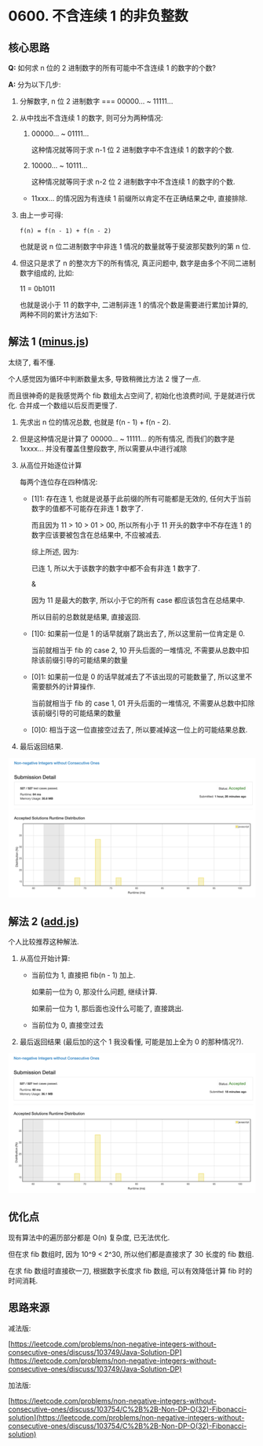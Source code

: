 # 0600. 不含连续 1 的非负整数

## 核心思路

__Q:__ 如何求 n 位的 2 进制数字的所有可能中不含连续 1 的数字的个数? 

__A:__ 分为以下几步:

1. 分解数字, n 位 2 进制数字 === 00000... ~ 11111...

1. 从中找出不含连续 1 的数字, 则可分为两种情况:

    1. 00000... ~ 01111...
    
        这种情况就等同于求 n-1 位 2 进制数字中不含连续 1 的数字的个数.
    
    1. 10000... ~ 10111...
    
        这种情况就等同于求 n-2 位 2 进制数字中不含连续 1 的数字的个数.
        
    * 11xxx... 的情况因为有连续 1 前缀所以肯定不在正确结果之中, 直接排除.

1. 由上一步可得:

    ```
    f(n) = f(n - 1) + f(n - 2)
    ```
    
    也就是说 n 位二进制数字中非连 1 情况的数量就等于斐波那契数列的第 n 位.
    
1. 但这只是求了 n 的整次方下的所有情况, 真正问题中, 数字是由多个不同二进制数字组成的, 比如:

    11 = 0b1011
    
    也就是说小于 11 的数字中, 二进制非连 1 的情况个数是需要进行累加计算的, 两种不同的累计方法如下:

## 解法 1 ([minus.js](./minus.js))

太绕了, 看不懂.

个人感觉因为循环中判断数量太多, 导致稍微比方法 2 慢了一点.

而且很神奇的是我感觉两个 fib 数组太占空间了, 初始化也浪费时间, 于是就进行优化. 合并成一个数组以后反而更慢了.

1. 先求出 n 位的情况总数, 也就是 f(n - 1) + f(n - 2).

1. 但是这种情况是计算了 00000... ~ 11111... 的所有情况, 而我们的数字是 1xxxx... 并没有覆盖住整段数字, 所以需要从中进行减除

1. 从高位开始逐位计算

    每两个连位存在四种情况:
    
    + [1]1: 存在连 1, 也就是说基于此前缀的所有可能都是无效的, 任何大于当前数字的值都不可能存在非连 1 数字了. 
    
        而且因为 11 > 10 > 01 > 00, 所以所有小于 11 开头的数字中不存在连 1 的数字应该要被包含在总结果中, 不应被减去.
        
        综上所述, 因为:
        
        已连 1, 所以大于该数字的数字中都不会有非连 1 数字了.
        
        &
        
        因为 11 是最大的数字, 所以小于它的所有 case 都应该包含在总结果中.
        
        所以目前的总数就是结果, 直接返回.
    
    + [1]0: 如果前一位是 1 的话早就崩了跳出去了, 所以这里前一位肯定是 0.
    
        当前就相当于 fib 的 case 2, 10 开头后面的一堆情况, 不需要从总数中扣除该前缀引导的可能结果的数量
    
    + [0]1: 如果前一位是 0 的话早就减去了不该出现的可能数量了, 所以这里不需要额外的计算操作.
    
        当前就相当于 fib 的 case 1, 01 开头后面的一堆情况, 不需要从总数中扣除该前缀引导的可能结果的数量 
    
    + [0]0: 相当于这一位直接空过去了, 所以要减掉这一位上的可能结果总数.

1. 最后返回结果.

![成绩](assets/minus.png)

## 解法 2 ([add.js](./add.js))

个人比较推荐这种解法.

1. 从高位开始计算:

    + 当前位为 1, 直接把 fib(n - 1) 加上.
    
        如果前一位为 0, 那没什么问题, 继续计算.
        
        如果前一位为 1, 那后面也没什么可能了, 直接跳出.
    
    + 当前位为 0, 直接空过去

1. 最后返回结果 (最后加的这个 1 我没看懂, 可能是加上全为 0 的那种情况?).

![成绩](assets/add.png)

## 优化点

现有算法中的遍历部分都是 O(n) 复杂度, 已无法优化.

但在求 fib 数组时, 因为 10^9 < 2^30, 所以他们都是直接求了 30 长度的 fib 数组.

在求 fib 数组时直接砍一刀, 根据数字长度求 fib 数组, 可以有效降低计算 fib 时的时间消耗.

## 思路来源

减法版:

[https://leetcode.com/problems/non-negative-integers-without-consecutive-ones/discuss/103749/Java-Solution-DP](https://leetcode.com/problems/non-negative-integers-without-consecutive-ones/discuss/103749/Java-Solution-DP)

加法版:

[https://leetcode.com/problems/non-negative-integers-without-consecutive-ones/discuss/103754/C%2B%2B-Non-DP-O(32)-Fibonacci-solution](https://leetcode.com/problems/non-negative-integers-without-consecutive-ones/discuss/103754/C%2B%2B-Non-DP-O(32)-Fibonacci-solution)
